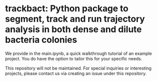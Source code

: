 # trackbact: Python package to segment, track and run trajectory analysis in both dense and dilute bacteria colonies

We provide in the main.ipynb, a quick walkthrough tutorial of an example project. You do have the option to tailor this for your specific needs.



This repository will not be maintained. For special inquiries or interesting projects, please contact us via creating an issue under this repository. 

